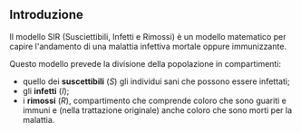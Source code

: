 <h2> Introduzione </h2>
  <p>Il modello SIR (Susciettibili, Infetti e Rimossi) è un modello matematico per capire l'andamento di una malattia infettiva mortale oppure immunizzante.</p>
<p>Questo modello prevede la divisione della popolazione in compartimenti:
  <ul>
    <li>quello dei <b>suscettibili</b> (<i>S</i>) gli individui sani che possono essere infettati;</li>
    <li>gli <b>infetti</b> (<i>I</i>);</li>
    <li>i <b>rimossi</b> (<i>R</i>), compartimento che comprende coloro che sono guariti e immuni e (nella trattazione originale) anche coloro che sono morti per la malattia.</li>
   </ul>
<p>
